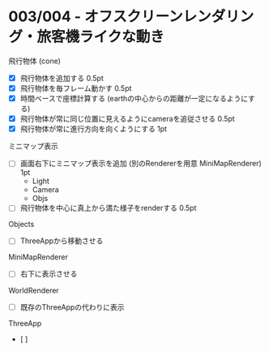 # 003/004 - オフスクリーンレンダリング・旅客機ライクな動き

飛行物体 (cone)
- [x] 飛行物体を追加する 0.5pt
- [x] 飛行物体を毎フレーム動かす 0.5pt
- [x] 時間ベースで座標計算する (earthの中心からの距離が一定になるようにする)
- [x] 飛行物体が常に同じ位置に見えるようにcameraを追従させる 0.5pt
- [x] 飛行物体が常に進行方向を向くようにする 1pt
  <!-- - [x] pp/p/np からpd/directionを計算する -->
  <!-- - [x] これを元にquertanionを計算 -->

ミニマップ表示
<!-- - [ ] 共通のオブジェクト達を World クラスに移動 -->
- [ ] 画面右下にミニマップ表示を追加 (別のRendererを用意 MiniMapRenderer) 1pt
  - Light
  - Camera
  - Objs
- [ ] 飛行物体を中心に真上から満た様子をrenderする 0.5pt

Objects
- [ ] ThreeAppから移動させる

MiniMapRenderer
- [ ] 右下に表示させる

WorldRenderer
- [ ] 既存のThreeAppの代わりに表示



ThreeApp
- [ ]
